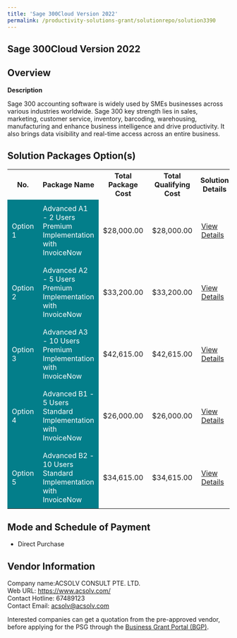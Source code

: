 ```yaml
---
title: 'Sage 300Cloud Version 2022'
permalink: /productivity-solutions-grant/solutionrepo/solution3390
---
```


## Sage 300Cloud Version 2022

## Overview

**Description**

Sage 300 accounting software is widely used by SMEs businesses across various industries worldwide. Sage 300 key strength lies in sales, marketing, customer service, inventory, barcoding, warehousing, manufacturing and enhance business intelligence and drive productivity. It also brings data visibility and real-time access across an entire business.

## Solution Packages Option(s)

<table>
<tr>
<th><b>No.</b></th>
<th><b>Package Name</b></th>
<th><b>Total Package Cost</b></th>
<th><b>Total Qualifying Cost</b></th>
<th><b>Solution Details</b></th>
</tr>
<tr>
<td style='padding: 10px; background-color: #037E8A; color: #FFFFFF;'>Option 1</td>
<td style='padding: 10px; background-color: #037E8A; color: #FFFFFF;'>Advanced A1 - 2 Users Premium Implementation with InvoiceNow</td>
<td style='padding: 10px;'>$28,000.00</td>
<td style='padding: 10px;'>$28,000.00</td>
<td style='padding: 10px;'><a href='/images/psg/Desensitised_ACSolv_Annex_3_Part_1.pdf' target='_blank'>View Details</a></td>
</tr>
<tr>
<td style='padding: 10px; background-color: #037E8A; color: #FFFFFF;'>Option 2</td>
<td style='padding: 10px; background-color: #037E8A; color: #FFFFFF;'>Advanced A2 - 5 Users Premium Implementation with InvoiceNow</td>
<td style='padding: 10px;'>$33,200.00</td>
<td style='padding: 10px;'>$33,200.00</td>
<td style='padding: 10px;'><a href='/images/psg/Desensitised_ACSolv_Annex_3_Part_2.pdf' target='_blank'>View Details</a></td>
</tr>
<tr>
<td style='padding: 10px; background-color: #037E8A; color: #FFFFFF;'>Option 3</td>
<td style='padding: 10px; background-color: #037E8A; color: #FFFFFF;'>Advanced A3 - 10 Users Premium Implementation with InvoiceNow</td>
<td style='padding: 10px;'>$42,615.00</td>
<td style='padding: 10px;'>$42,615.00</td>
<td style='padding: 10px;'><a href='/images/psg/Desensitised_ACSolv_Annex_3_Part_3.pdf' target='_blank'>View Details</a></td>
</tr>
<tr>
<td style='padding: 10px; background-color: #037E8A; color: #FFFFFF;'>Option 4</td>
<td style='padding: 10px; background-color: #037E8A; color: #FFFFFF;'>Advanced B1 - 5 Users Standard Implementation with InvoiceNow</td>
<td style='padding: 10px;'>$26,000.00</td>
<td style='padding: 10px;'>$26,000.00</td>
<td style='padding: 10px;'><a href='/images/psg/Desensitised_ACSolv_Annex_3_Part_4.pdf' target='_blank'>View Details</a></td>
</tr>
<tr>
<td style='padding: 10px; background-color: #037E8A; color: #FFFFFF;'>Option 5</td>
<td style='padding: 10px; background-color: #037E8A; color: #FFFFFF;'>Advanced B2 - 10 Users Standard Implementation with InvoiceNow</td>
<td style='padding: 10px;'>$34,615.00</td>
<td style='padding: 10px;'>$34,615.00</td>
<td style='padding: 10px;'><a href='/images/psg/Desensitised_ACSolv_Annex_3_Part_5.pdf' target='_blank'>View Details</a></td>
</tr>
</table>

## Mode and Schedule of Payment

 - Direct Purchase

## Vendor Information

 Company name:ACSOLV CONSULT PTE. LTD.<br>Web URL: https://www.acsolv.com/ <br>Contact Hotline: 67489123 <br>Contact Email: acsolv@acsolv.com

Interested companies can get a quotation from the pre-approved vendor, before applying for the PSG through the <a href='https://www.businessgrants.gov.sg/' target='_blank' rel='noopener'>Business Grant Portal (BGP)</a>.

<script src="/jquery/resize-tables.js"></script>

